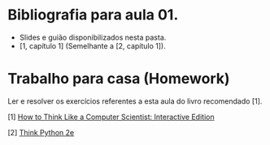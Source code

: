 # Bibliografia para aula 01.

* Slides e guião disponibilizados nesta pasta.
* [1, capítulo 1]
(Semelhante a [2, capítulo 1]).

# Trabalho para casa (Homework)

Ler e resolver os exercícios referentes a esta aula do livro recomendado [1].

[1] [How to Think Like a Computer Scientist: Interactive Edition](https://runestone.academy/runestone/static/thinkcspy/index.html)

[2] [Think Python 2e](http://greenteapress.com/wp/think-python-2e/)

